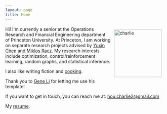 ```yaml
---
layout: page
title: Home
---
```


<img style="float:right;margin:10px;" src="{{site.url}}/images/charliehou.jpg" width="150" alt="charlie">

Hi!  I'm currently a senior at the Operations Research and Financial Engineering department of Princeton University.
At Princeton, I am working on separate research projects advised by [Yuxin Chen](http://www.princeton.edu/~yc5/) and [Miklos Racz](http://mracz.princeton.edu/).  My research interests include optimization, control/reinforcement learning,
random graphs, and statistical inference.

I also like writing fiction and [cooking](https://youtu.be/ATmsipFdZQ4).

Thank you to [Gene Li](https://gxli97.github.io/) for letting me use his template!

If you want to get in touch, you can reach me at:
[hou.charlie2@gmail.com](mailto:hou.charlie2@gmail.com)

My [resume]({{site.url}}/pdfs/Resume_.pdf).



